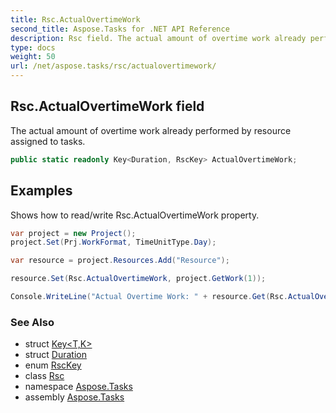 ```yaml
---
title: Rsc.ActualOvertimeWork
second_title: Aspose.Tasks for .NET API Reference
description: Rsc field. The actual amount of overtime work already performed by resource assigned to tasks
type: docs
weight: 50
url: /net/aspose.tasks/rsc/actualovertimework/
---
```

## Rsc.ActualOvertimeWork field

The actual amount of overtime work already performed by resource assigned to tasks.

```csharp
public static readonly Key<Duration, RscKey> ActualOvertimeWork;
```

## Examples

Shows how to read/write Rsc.ActualOvertimeWork property.

```csharp
var project = new Project();
project.Set(Prj.WorkFormat, TimeUnitType.Day);

var resource = project.Resources.Add("Resource");

resource.Set(Rsc.ActualOvertimeWork, project.GetWork(1));

Console.WriteLine("Actual Overtime Work: " + resource.Get(Rsc.ActualOvertimeWork));
```

### See Also

* struct [Key&lt;T,K&gt;](../../key-2/)
* struct [Duration](../../duration/)
* enum [RscKey](../../rsckey/)
* class [Rsc](../)
* namespace [Aspose.Tasks](../../rsc/)
* assembly [Aspose.Tasks](../../../)


